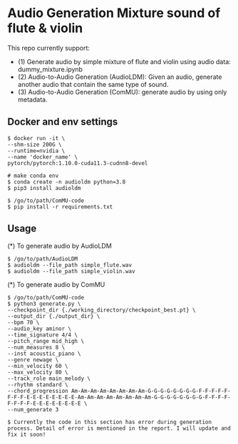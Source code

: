 
# Audio Generation Mixture sound of flute & violin
This repo currently support:

* (1) Generate audio by simple mixture of flute and violin using audio data: dummy_mixture.ipynb
* (2) Audio-to-Audio Generation (AudioLDM): Given an audio, generate another audio that contain the same type of sound.
* (3) Audio-to-Audio Generation (ComMU): generate audio by using only metadata.

## Docker and env settings
```shell
$ docker run -it \
--shm-size 200G \
--runtime=nvidia \
--name 'docker_name' \
pytorch/pytorch:1.10.0-cuda11.3-cudnn8-devel

# make conda env
$ conda create -n audioldm python=3.8
$ pip3 install audioldm

$ /go/to/path/ComMU-code
$ pip install -r requirements.txt
```
## Usage
(*) To generate audio by AudioLDM
```shell
$ /go/to/path/AudioLDM
$ audioldm --file_path simple_flute.wav
$ audioldm --file_path simple_violin.wav
```

(*) To generate audio by ComMU 
```shell
$ /go/to/path/ComMU-code
$ python3 generate.py \
--checkpoint_dir {./working_directory/checkpoint_best.pt} \
--output_dir {./output_dir} \
--bpm 70 \
--audio_key aminor \
--time_signature 4/4 \
--pitch_range mid_high \
--num_measures 8 \
--inst acoustic_piano \
--genre newage \
--min_velocity 60 \
--max_velocity 80 \
--track_role main_melody \
--rhythm standard \
--chord_progression Am-Am-Am-Am-Am-Am-Am-Am-G-G-G-G-G-G-G-G-F-F-F-F-F-F-F-F-E-E-E-E-E-E-E-E-Am-Am-Am-Am-Am-Am-Am-Am-G-G-G-G-G-G-G-G-F-F-F-F-F-F-F-F-E-E-E-E-E-E-E-E \
--num_generate 3

$ Currently the code in this section has error during generation process. Detail of error is mentioned in the report. I will update and fix it soon!
```


